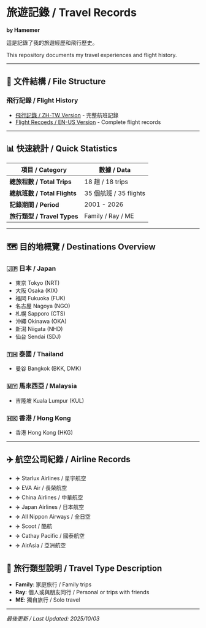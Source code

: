 # 旅遊記錄 / Travel Records
**by Hamemer**

這是記錄了我的旅遊經歷和飛行歷史。

This repository documents my travel experiences and flight history.

---

## 📂 文件結構 / File Structure

### 飛行記錄 / Flight History
- [飛行記錄 / ZH-TW Version](./flight-history-zh.md) - 完整航班記錄
- [Flight Recoeds / EN-US Version](./flight-history-en.md) - Complete flight records

---

## 📊 快速統計 / Quick Statistics

| 項目 / Category | 數據 / Data |
|-----------------|-------------|
| **總旅程數 / Total Trips** | 18 趟 / 18 trips |
| **總航班數 / Total Flights** | 35 個航班 / 35 flights |
| **記錄期間 / Period** | 2001 - 2026 |
| **旅行類型 / Travel Types** | Family / Ray / ME |

---

## 🗺️ 目的地概覽 / Destinations Overview

### 🇯🇵 日本 / Japan
- 東京 Tokyo (NRT)
- 大阪 Osaka (KIX)
- 福岡 Fukuoka (FUK)
- 名古屋 Nagoya (NGO)
- 札幌 Sapporo (CTS)
- 沖繩 Okinawa (OKA)
- 新潟 Niigata (NHD)
- 仙台 Sendai (SDJ)

### 🇹🇭 泰國 / Thailand
- 曼谷 Bangkok (BKK, DMK)

### 🇲🇾 馬來西亞 / Malaysia
- 吉隆坡 Kuala Lumpur (KUL)

### 🇭🇰 香港 / Hong Kong
- 香港 Hong Kong (HKG)

---

## ✈️ 航空公司紀錄 / Airline Records

- ✈️ Starlux Airlines / 星宇航空  
- ✈️ EVA Air / 長榮航空  
- ✈️ China Airlines / 中華航空  
- ✈️ Japan Airlines / 日本航空  
- ✈️ All Nippon Airways / 全日空  
- ✈️ Scoot / 酷航  
- ✈️ Cathay Pacific / 國泰航空  
- ✈️ AirAsia / 亞洲航空

## 🔖 旅行類型說明 / Travel Type Description

- **Family**: 家庭旅行 / Family trips
- **Ray**: 個人或與朋友同行 / Personal or trips with friends
- **ME**: 獨自旅行 / Solo travel

---

*最後更新 / Last Updated: 2025/10/03*


